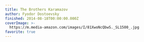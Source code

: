 ```yaml
---
title: The Brothers Karamazov
author: Fyodor Dostoevsky
finished: 2014-08-18T00:00:00.000Z
coverImage: >-
  https://m.media-amazon.com/images/I/81XwoNcQbwS._SL1500_.jpg
favorite: true
---
```

